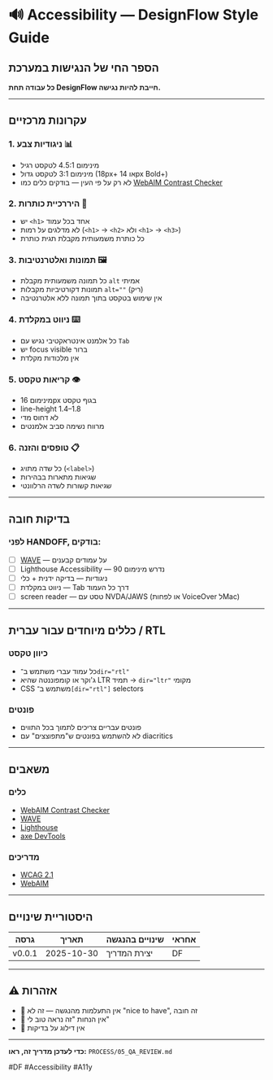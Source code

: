 # 🔊 Accessibility — DesignFlow Style Guide

## הספר החי של הנגישות במערכת

**כל עבודה תחת DesignFlow חייבת להיות נגישה.**

---

## עקרונות מרכזיים

### 1. ניגודיות צבע 📊
* מינימום 4.5:1 לטקסט רגיל
* מינימום 3:1 לטקסט גדול (18px+ או 14px Bold+)
* לא רק על פי העין — בודקים כלים כמו [WebAIM Contrast Checker](https://webaim.org/resources/contrastchecker/)

### 2. היררכיית כותרות 📝
* יש `<h1>` אחד בכל עמוד
* לא מדלגים על רמות (`<h1>` → `<h2>` ולא `<h1>` → `<h3>`)
* כל כותרת משמעותית מקבלת תגית כותרת

### 3. תמונות ואלטרנטיבות 🖼
* כל תמונה משמעותית מקבלת `alt` אמיתי
* תמונות דקורטיביות מקבלות `alt=""` (ריק)
* אין שימוש בטקסט בתוך תמונה ללא אלטרנטיבה

### 4. ניווט במקלדת ⌨️
* כל אלמנט אינטראקטיבי נגיש עם `Tab`
* יש focus visible ברור
* אין מלכודות מקלדת

### 5. קריאות טקסט 👁
* מינימום 16px בגוף טקסט
* line-height 1.4–1.8
* לא דחוס מדי
* מרווח נשימה סביב אלמנטים

### 6. טופסים והזנה 📋
* כל שדה מתויג (`<label>`)
* שגיאות מתארות בבהירות
* שגיאות קשורות לשדה הרלוונטי

---

## בדיקות חובה

### לפני HANDOFF, בודקים:

- [ ] [WAVE](https://wave.webaim.org/) — על עמודים קבענים
- [ ] Lighthouse Accessibility — נדרש מינימום 90
- [ ] ניגודיות — בדיקה ידנית + כלי
- [ ] ניווט במקלדת — Tab דרך כל העמוד
- [ ] screen reader — טסט עם NVDA/JAWS (או לפחות VoiceOver לMac)

---

## כללים מיוחדים עבור עברית / RTL

### כיוון טקסט
* כל עמוד עברי משתמש ב־`dir="rtl"`
* ג'וקר או קומפוננטה שהיא LTR תמיד → `dir="ltr"` מקומי
* CSS משתמש ב־`[dir="rtl"]` selectors

### פונטים
* פונטים עבריים צריכים לתמוך בכל התווים
* לא להשתמש בפונטים ש"מתפוצצים" עם diacritics

---

## משאבים

### כלים
* [WebAIM Contrast Checker](https://webaim.org/resources/contrastchecker/)
* [WAVE](https://wave.webaim.org/)
* [Lighthouse](https://developers.google.com/web/tools/lighthouse)
* [axe DevTools](https://www.deque.com/axe/devtools/)

### מדריכים
* [WCAG 2.1](https://www.w3.org/WAI/WCAG21/quickref/)
* [WebAIM](https://webaim.org/resources/)

---

## היסטוריית שינויים

| גרסה | תאריך | שינויים בהנגשה | אחראי |
|-------|--------|-----------------|-------|
| v0.0.1 | 2025-10-30 | יצירת המדריך | DF |

---

## ⚠️ אזהרות

* 🚫 אין התעלמות מהנגשה — זה לא "nice to have", זה חובה
* 🚫 אין הנחות "זה נראה טוב לי"
* 🚫 אין דילוג על בדיקות

---

**כדי לעדכן מדריך זה, ראו:** `PROCESS/05_QA_REVIEW.md`

#DF #Accessibility #A11y

